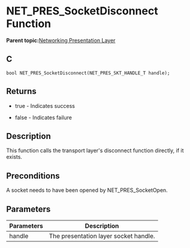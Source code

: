 # NET\_PRES\_SocketDisconnect Function

**Parent topic:**[Networking Presentation Layer](GUID-75470E5B-2289-4F94-AE85-2BB7DF4C4F07.md)

## C

```
bool NET_PRES_SocketDisconnect(NET_PRES_SKT_HANDLE_T handle); 
```

## Returns

-   true - Indicates success

-   false - Indicates failure


## Description

This function calls the transport layer's disconnect function directly, if it exists.

## Preconditions

A socket needs to have been opened by NET\_PRES\_SocketOpen.

## Parameters

|Parameters|Description|
|----------|-----------|
|handle|The presentation layer socket handle.|

